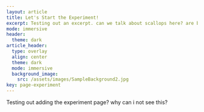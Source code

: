 ```yaml
---
layout: article
title: Let's Start the Experiment!
excerpt: Testing out an excerpt. can we talk about scallops here? are buttons able to be added or should i use home layout for that?
mode: immersive
header:
  theme: dark
article_header:
  type: overlay
  align: center
  theme: dark
  mode: immersive
  background_image:
    src: /assets/images/SampleBackground2.jpg
key: page-experiment
---
```


Testing out adding the experiment page? why can i not see this?





